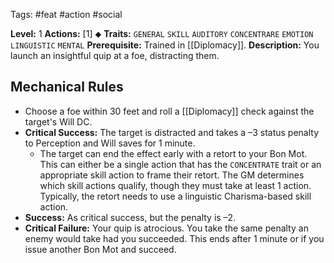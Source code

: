 Tags: #feat #action #social 

**Level:** 1
**Actions:** [1] ⬥
**Traits:** `GENERAL` `SKILL` `AUDITORY` `CONCENTRARE` `EMOTION` `LINGUISTIC` `MENTAL`
**Prerequisite:** Trained in [[Diplomacy]].
**Description:** You launch an insightful quip at a foe, distracting them.
## Mechanical Rules

- Choose a foe within 30 feet and roll a [[Diplomacy]] check against the target's Will DC.  
- **Critical Success:** The target is distracted and takes a –3 status penalty to Perception and Will saves for 1 minute. 
	- The target can end the effect early with a retort to your Bon Mot. This can either be a single action that has the `CONCENTRATE` trait or an appropriate skill action to frame their retort. The GM determines which skill actions qualify, though they must take at least 1 action. Typically, the retort needs to use a linguistic Charisma-based skill action.  
- **Success:** As critical success, but the penalty is –2.  
- **Critical Failure:** Your quip is atrocious. You take the same penalty an enemy would take had you succeeded. This ends after 1 minute or if you issue another Bon Mot and succeed.